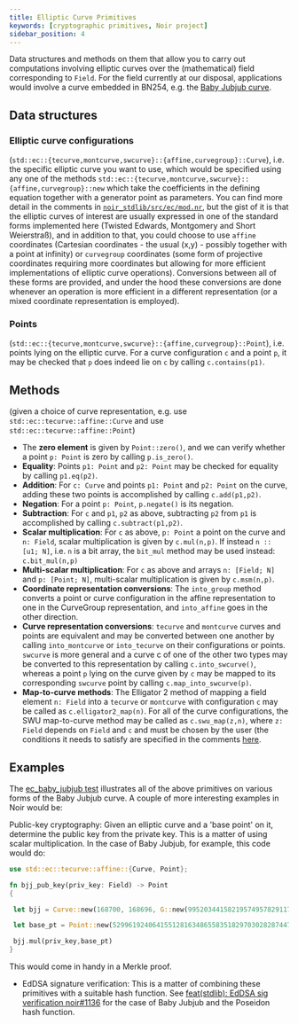 ```yaml
---
title: Elliptic Curve Primitives
keywords: [cryptographic primitives, Noir project]
sidebar_position: 4
---
```


Data structures and methods on them that allow you to carry out computations involving elliptic
curves over the (mathematical) field corresponding to `Field`. For the field currently at our
disposal, applications would involve a curve embedded in BN254, e.g. the
[Baby Jubjub curve](https://eips.ethereum.org/EIPS/eip-2494).

## Data structures

### Elliptic curve configurations

(`std::ec::{tecurve,montcurve,swcurve}::{affine,curvegroup}::Curve`), i.e. the specific elliptic
curve you want to use, which would be specified using any one of the methods
`std::ec::{tecurve,montcurve,swcurve}::{affine,curvegroup}::new` which take the coefficients in the
defining equation together with a generator point as parameters. You can find more detail in the
comments in
[`noir_stdlib/src/ec/mod.nr`](https://github.com/noir-lang/noir/blob/master/noir_stdlib/src/ec/mod.nr), but
the gist of it is that the elliptic curves of interest are usually expressed in one of the standard
forms implemented here (Twisted Edwards, Montgomery and Short Weierstraß), and in addition to that,
you could choose to use `affine` coordinates (Cartesian coordinates - the usual (x,y) - possibly
together with a point at infinity) or `curvegroup` coordinates (some form of projective coordinates
requiring more coordinates but allowing for more efficient implementations of elliptic curve
operations). Conversions between all of these forms are provided, and under the hood these
conversions are done whenever an operation is more efficient in a different representation (or a
mixed coordinate representation is employed).

### Points

(`std::ec::{tecurve,montcurve,swcurve}::{affine,curvegroup}::Point`), i.e. points lying on the
elliptic curve. For a curve configuration `c` and a point `p`, it may be checked that `p`
does indeed lie on `c` by calling `c.contains(p1)`.

## Methods

(given a choice of curve representation, e.g. use `std::ec::tecurve::affine::Curve` and use
`std::ec::tecurve::affine::Point`)

- The **zero element** is given by `Point::zero()`, and we can verify whether a point `p: Point` is
  zero by calling `p.is_zero()`.
- **Equality**: Points `p1: Point` and `p2: Point` may be checked for equality by calling
  `p1.eq(p2)`.
- **Addition**: For `c: Curve` and points `p1: Point` and `p2: Point` on the curve, adding these two
  points is accomplished by calling `c.add(p1,p2)`.
- **Negation**: For a point `p: Point`, `p.negate()` is its negation.
- **Subtraction**: For `c` and `p1`, `p2` as above, subtracting `p2` from `p1` is accomplished by
  calling `c.subtract(p1,p2)`.
- **Scalar multiplication**: For `c` as above, `p: Point` a point on the curve and `n: Field`,
  scalar multiplication is given by `c.mul(n,p)`. If instead `n :: [u1; N]`, i.e. `n` is a bit
  array, the `bit_mul` method may be used instead: `c.bit_mul(n,p)`
- **Multi-scalar multiplication**: For `c` as above and arrays `n: [Field; N]` and `p: [Point; N]`,
  multi-scalar multiplication is given by `c.msm(n,p)`.
- **Coordinate representation conversions**: The `into_group` method converts a point or curve
  configuration in the affine representation to one in the CurveGroup representation, and
  `into_affine` goes in the other direction.
- **Curve representation conversions**: `tecurve` and `montcurve` curves and points are equivalent
  and may be converted between one another by calling `into_montcurve` or `into_tecurve` on their
  configurations or points. `swcurve` is more general and a curve c of one of the other two types
  may be converted to this representation by calling `c.into_swcurve()`, whereas a point `p` lying
  on the curve given by `c` may be mapped to its corresponding `swcurve` point by calling
  `c.map_into_swcurve(p)`.
- **Map-to-curve methods**: The Elligator 2 method of mapping a field element `n: Field` into a
  `tecurve` or `montcurve` with configuration `c` may be called as `c.elligator2_map(n)`. For all of
  the curve configurations, the SWU map-to-curve method may be called as `c.swu_map(z,n)`, where
  `z: Field` depends on `Field` and `c` and must be chosen by the user (the conditions it needs to
  satisfy are specified in the comments
  [here](https://github.com/noir-lang/noir/blob/master/noir_stdlib/src/ec/mod.nr).

## Examples

The
[ec_baby_jubjub test](https://github.com/noir-lang/noir/blob/master/test_programs/compile_success_empty/ec_baby_jubjub/src/main.nr)
illustrates all of the above primitives on various forms of the Baby Jubjub curve. A couple of more
interesting examples in Noir would be:

Public-key cryptography: Given an elliptic curve and a 'base point' on it, determine the public key
from the private key. This is a matter of using scalar multiplication. In the case of Baby Jubjub,
for example, this code would do:

```rust
use std::ec::tecurve::affine::{Curve, Point};

fn bjj_pub_key(priv_key: Field) -> Point
{

 let bjj = Curve::new(168700, 168696, G::new(995203441582195749578291179787384436505546430278305826713579947235728471134,5472060717959818805561601436314318772137091100104008585924551046643952123905));

 let base_pt = Point::new(5299619240641551281634865583518297030282874472190772894086521144482721001553, 16950150798460657717958625567821834550301663161624707787222815936182638968203);

 bjj.mul(priv_key,base_pt)
}
```

This would come in handy in a Merkle proof.

- EdDSA signature verification: This is a matter of combining these primitives with a suitable hash
  function. See
  [feat(stdlib): EdDSA sig verification noir#1136](https://github.com/noir-lang/noir/pull/1136) for
  the case of Baby Jubjub and the Poseidon hash function.
